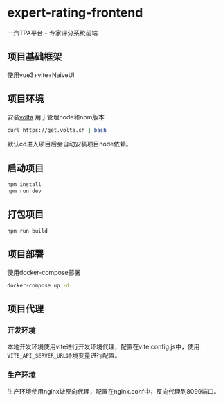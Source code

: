 # expert-rating-frontend

一汽TPA平台 - 专家评分系统前端

## 项目基础框架
使用vue3+vite+NaiveUI

## 项目环境
安装[volta](https://docs.volta.sh/guide/getting-started)
用于管理node和npm版本
```bash
curl https://get.volta.sh | bash
```

默认cd进入项目后会自动安装项目node依赖。

## 启动项目
```bash
npm install
npm run dev
```

## 打包项目
```bash
npm run build
```

## 项目部署
使用docker-compose部署
```bash
docker-compose up -d
```

## 项目代理

### 开发环境 
本地开发环境使用vite进行开发环境代理，配置在vite.config.js中，使用`VITE_API_SERVER_URL`环境变量进行配置。

### 生产环境
生产环境使用nginx做反向代理，配置在nginx.conf中，反向代理到8099端口。